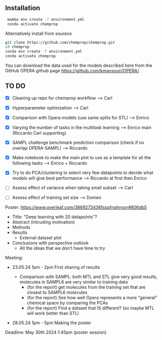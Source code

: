 Installation
-------------

   ```bash
    mamba env create -f environment.yml
    conda activate chemprop
   ```

Alternatively install from sourece
  ```bash
git clone https://github.com/chemprop/chemprop.git
cd chemprop
conda env create -f environment.yml
conda activate chemprop
  ```

You can download the data used for the models described here from the GitHub OPERA github page https://github.com/kmansouri/OPERA/

TO DO
-------------

- [x] Cleaning up repo for chemprop workflow --> Carl 

- [x] Hyperparameter optimization --> Carl

- [x] Comparison with Opera models (use same splits for STL) --> Enrico
- [x] Varying the number of tasks in the multitask learning --> Enrico main (Riccardo Carl supporting)

- [x] SAMPL challenge benchmark prediction comparison (check if no overlap OPERA-SAMPL) --> Riccardo

- [x] Make notebook to make the main plot to use as a template for all the following tasks --> Enrico + Riccardo

- [x] Try to do PCA/clustering to select very few datapoints to decide what models will give best performance --> Riccardo at first then Enrico

- [ ] Assess effect of variance when taking small subset --> Carl

- [ ] Assess effect of training set size --> Domen

Poster:
https://www.overleaf.com/3869273436fsspfnqhngvr#806db5

- Title: "Deep learning with 20 datapoints"?
- Abstract (inlcuding motivation)
- Methods
- Results
  - External dataset plot
- Conclusions with perspective outlook
  - All the ideas that we don't have time to try

Meeting:
- 23.05.24 1pm - 2pm First sharing of results
  - Comparison with SAMPL: both MTL and STL give very good results, molecules in SAMPL6 are very similar to training data
    - (for the report) get molecules from the training set that are closest to SAMPL6 molecules
    - (for the report) See how well Opera represents a more "general" chemical space by comparing the PCAs
    - (for the report) Find a dataset that IS different? (so maybe MTL will work better than STL)

- 28.05.24 1pm - 5pm Making the poster

Deadline: May 30th 2024 1:45pm (poster session)